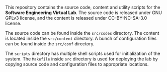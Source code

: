 This repository contains the source code, content and utility scripts for the **Software Engineering Virtual Lab**. The source code is released under GNU GPLv3 license, and the content is released under CC-BY-NC-SA-3.0 license.

The source code can be found inside the `src/codes` directory. The content is located inside the `src/content` directory. A bunch of configuration files can be found inside the `src/conf` directory.

The `scripts` directory has multiple shell scripts used for initialization of the system. The `Makefile` inside `src` directory is used for deploying the lab by copying source code and configuration files to appropriate locations.
